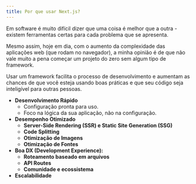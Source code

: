 ```yaml
---
title: Por que usar Next.js?
---
```


Em software é muito difícil dizer que uma coisa é melhor que a outra - existem ferramentas certas para cada problema que se apresenta.

Mesmo assim, hoje em dia, com o aumento da complexidade das aplicações web (que rodam no navegador), a minha opinião é de que não vale muito a pena começar um projeto do zero sem algum tipo de framework.

Usar um framework facilita o processo de desenvolvimento e aumentam as chances de que você esteja usando boas práticas e que seu código seja inteligível para outras pessoas.

* **Desenvolvimento Rápido**
  * Configuração pronta para uso.
  * Foco na lógica da sua aplicação, não na configuração.
* **Desempenho Otimizado**
  * **Server-Side Rendering (SSR) e Static Site Generation (SSG)**
  * **Code Splitting**
  * **Otimização de Imagens**
  * **Otimização de Fontes**
* **Boa DX (Development Experience):**
  * **Roteamento baseado em arquivos**
  * **API Routes**
  * **Comunidade e ecossistema**
* **Escalabilidade**
